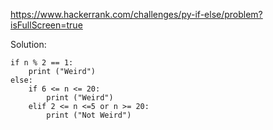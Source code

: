 https://www.hackerrank.com/challenges/py-if-else/problem?isFullScreen=true



Solution:

```
if n % 2 == 1:
    print ("Weird")
else:
    if 6 <= n <= 20:
        print ("Weird")
    elif 2 <= n <=5 or n >= 20:
        print ("Not Weird")
```